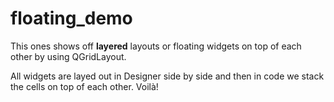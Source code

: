 # floating_demo
This ones shows off **layered** layouts or floating widgets on top of each other by using QGridLayout.

All widgets are layed out in Designer side by side and then in code we stack the cells on top of each other. Voilà!



